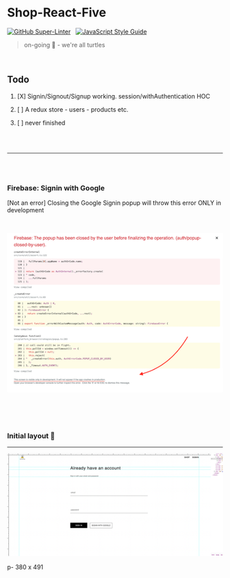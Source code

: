 # Shop-React-Five

[![GitHub Super-Linter](https://github.com/stefan22/shop-react-five/workflows/Lint%20Code%20Base/badge.svg)](https://github.com/marketplace/actions/super-linter) &nbsp; [![JavaScript Style Guide](https://img.shields.io/badge/code_style-standard-brightgreen.svg)](https:/github.com/stefan22/shop-react-five.git)


> on-going :turtle: - we're all turtles




<br />

Todo
-----


1. [X] Signin/Signout/Signup working. session/withAuthentication HOC
  
2. [ ] A redux store  - users - products etc.
3. [ ] never finished




<br /><br />


------

<br /><br />

### Firebase: Signin with Google




[Not an error]
Closing the Google Signin popup will throw this error ONLY in development

<br />

![Google Popup](public/images/screenshots/firebase-google-popup.png)









<br />
<br /> <br />




### Initial layout  :rocket:

----


![](/public/images/screenshots/3-ss-dk-signin.png)









p- 380 x 491


